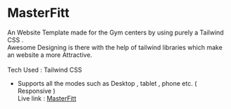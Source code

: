 # MasterFitt
An Website Template made for the Gym centers by using purely a Tailwind CSS .<br>
Awesome Designing is there with the help of tailwind libraries which make an website a more Attractive.<br><br>
Tech Used : Tailwind CSS 
<br>
* Supports all the modes such as Desktop , tablet , phone etc. ( Responsive ) <br>
Live link : <a href="https://sumitt10.github.io/MasterFitt/"> MasterFitt </a>
